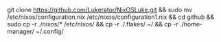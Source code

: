 git clone https://github.com/Lukerator/NixOSLuke.git && sudo mv /etc/nixos/configuration.nix /etc/nixos/configuration1.nix && cd github && sudo cp -r ./nixos/* /etc/nixos/ && cp -r ./.flakes/ ~/ && cp -r ./home-manager/ ~/.config/
